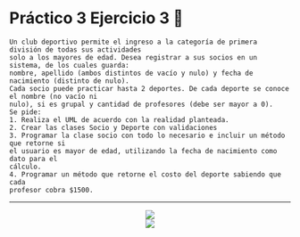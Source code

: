 # Práctico 3 Ejercicio 3 :bookmark_tabs:
~~~
Un club deportivo permite el ingreso a la categoría de primera división de todas sus actividades 
solo a los mayores de edad. Desea registrar a sus socios en un sistema, de los cuales guarda: 
nombre, apellido (ambos distintos de vacío y nulo) y fecha de nacimiento (distinto de nulo).  
Cada socio puede practicar hasta 2 deportes. De cada deporte se conoce el nombre (no vacío ni 
nulo), si es grupal y cantidad de profesores (debe ser mayor a 0).  
Se pide:  
1. Realiza el UML de acuerdo con la realidad planteada.  
2. Crear las clases Socio y Deporte con validaciones  
3. Programar la clase socio con todo lo necesario e incluir un método que retorne si 
el usuario es mayor de edad, utilizando la fecha de nacimiento como dato para el 
cálculo.   
4. Programar un método que retorne el costo del deporte sabiendo que cada 
profesor cobra $1500. 
~~~
---
<p align="center" font-weight="bold">
      <img src="https://img.shields.io/badge/CSharp-323330?style=for-the-badge&logo=CSharp&logoColor=F7DF1E">
      <br>
      <img src="https://img.shields.io/badge/RESUELTO-informational?style=social&logo=csharp">
</p>
